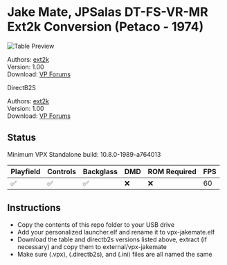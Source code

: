 # Jake Mate, JPSalas DT-FS-VR-MR Ext2k Conversion (Petaco - 1974)

![Table Preview](https://vpuniverse.com/screenshots/monthly_2024_10/Desktop.png.9efedcda4483b49cd7c6a32128499ea4.png)

Authors: [ext2k](https://vpuniverse.com/profile/55948-ext2k/)  
Version: 1.00  
Download: [VP Forums](https://vpuniverse.com/files/file/22035-jake-mate-petaco-1974-jpsalas-dt-fs-vr-mr-ext2k-conversion/)

DirectB2S

Authors: [ext2k](https://vpuniverse.com/profile/55948-ext2k/)  
Version: 1.00  
Download: [VP Forums](https://vpuniverse.com/files/file/22035-jake-mate-petaco-1974-jpsalas-dt-fs-vr-mr-ext2k-conversion/)



## Status 

Minimum VPX Standalone build: 10.8.0-1989-a764013

| Playfield | Controls | Backglass | DMD | ROM Required | FPS | 
|-----------|----------|-----------|-----|--------------|-----|
| :white_check_mark: | :white_check_mark: | :white_check_mark: | :x: | :x: | 60 |

## Instructions

- Copy the contents of this repo folder to your USB drive
- Add your personalized launcher.elf and rename it to vpx-jakemate.elf
- Download the table and directb2s versions listed above, extract (if necessary) and copy them to external/vpx-jakemate
- Make sure (.vpx), (.directb2s), and (.ini) files are all named the same